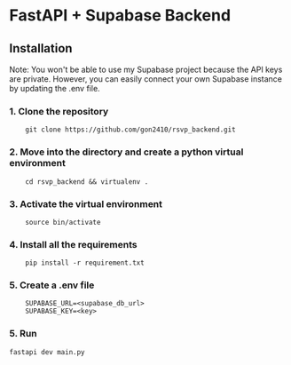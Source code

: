 # FastAPI + Supabase Backend

## Installation

Note: You won't be able to use my Supabase project because the API keys are private.
However, you can easily connect your own Supabase instance by updating the .env file.

### 1. Clone the repository
```
    git clone https://github.com/gon2410/rsvp_backend.git
```

### 2. Move into the directory and create a python virtual environment
```
    cd rsvp_backend && virtualenv .
```

### 3. Activate the virtual environment
```
    source bin/activate
```

### 4. Install all the requirements
```
    pip install -r requirement.txt
```

### 5. Create a .env file
```
    SUPABASE_URL=<supabase_db_url>
    SUPABASE_KEY=<key>
```

### 5. Run
`fastapi dev main.py`